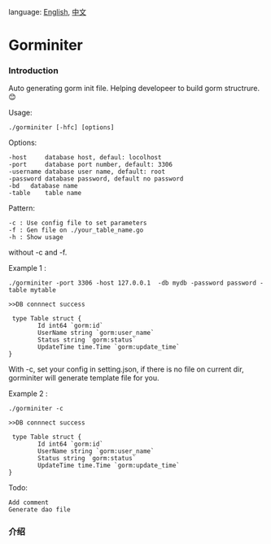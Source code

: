 language: [English](###Introduction), [中文](###介绍)

# **Gorminiter**

### Introduction
Auto generating gorm init file. Helping developeer to build gorm structrure.
:blush:

Usage: 

    ./gorminiter [-hfc] [options]

Options:

	-host	  database host, defaul: locolhost
	-port	  database port number, default: 3306
	-username database user name, default: root
	-password database password, default no password
	-bd	  database name
	-table 	  table name

Pattern:

    -c : Use config file to set parameters
    -f : Gen file on ./your_table_name.go
    -h : Show usage

without -c and -f.
   
Example 1 :
    
    ./gorminiter -port 3306 -host 127.0.0.1  -db mydb -password password -table mytable

    >>DB connnect success

     type Table struct { 
            Id int64 `gorm:id` 
            UserName string `gorm:user_name` 
            Status string `gorm:status` 
            UpdateTime time.Time `gorm:update_time` 
    } 

With -c, set your config in setting.json, if there is no file on current dir, gorminiter will generate template file for you.

Example 2 :
    
    ./gorminiter -c

    >>DB connnect success

     type Table struct { 
            Id int64 `gorm:id` 
            UserName string `gorm:user_name` 
            Status string `gorm:status` 
            UpdateTime time.Time `gorm:update_time` 
    } 



Todo:

    Add comment
    Generate dao file
    

### 介绍
